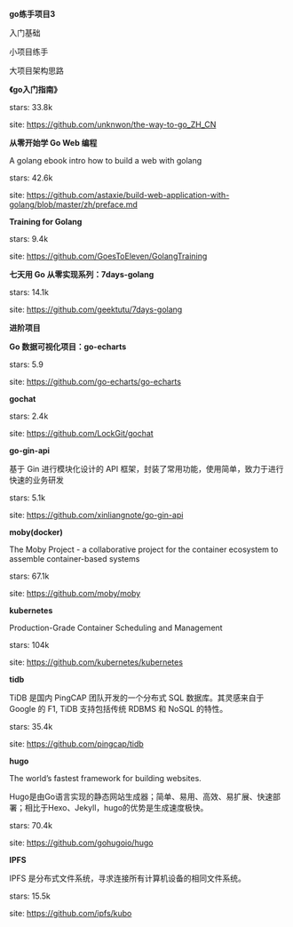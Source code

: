 **go练手项目3**

入门基础

小项目练手

大项目架构思路

**《go入门指南》**

stars: 33.8k

site: https://github.com/unknwon/the-way-to-go_ZH_CN

**从零开始学 Go Web 编程**

A golang ebook intro how to build a web with golang

stars: 42.6k

site: https://github.com/astaxie/build-web-application-with-golang/blob/master/zh/preface.md

**Training for Golang**

stars: 9.4k

site: https://github.com/GoesToEleven/GolangTraining

**七天用 Go 从零实现系列：7days-golang**

stars: 14.1k

site: https://github.com/geektutu/7days-golang

**进阶项目**

**Go 数据可视化项目：go-echarts**

stars: 5.9

site: https://github.com/go-echarts/go-echarts

**gochat**

stars: 2.4k

site: https://github.com/LockGit/gochat

**go-gin-api**

基于 Gin 进行模块化设计的 API 框架，封装了常用功能，使用简单，致力于进行快速的业务研发

stars: 5.1k

site: https://github.com/xinliangnote/go-gin-api

**moby(docker)**

The Moby Project - a collaborative project for the container ecosystem to assemble container-based systems

stars: 67.1k

site: https://github.com/moby/moby

**kubernetes**

Production-Grade Container Scheduling and Management

stars: 104k

site: https://github.com/kubernetes/kubernetes

**tidb**

TiDB 是国内 PingCAP 团队开发的一个分布式 SQL 数据库。其灵感来自于 Google 的 F1, TiDB 支持包括传统 RDBMS 和 NoSQL 的特性。

stars: 35.4k

site: https://github.com/pingcap/tidb

**hugo**

The world’s fastest framework for building websites.

Hugo是由Go语言实现的静态网站生成器；简单、易用、高效、易扩展、快速部署；相比于Hexo、Jekyll，hugo的优势是生成速度极快。

stars: 70.4k

site: https://github.com/gohugoio/hugo

**IPFS**

IPFS 是分布式文件系统，寻求连接所有计算机设备的相同文件系统。

stars: 15.5k

site: https://github.com/ipfs/kubo